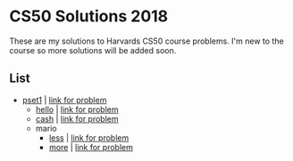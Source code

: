 CS50 Solutions 2018
======================

These are my solutions to Harvards CS50 course problems. I'm new to the course so more solutions will be added soon.

## List

- [pset1](/pset1) | [link for problem](https://docs.cs50.net/2018/x/psets/1/pset1.html)
  * [hello](/pset1/hello) | [link for problem](https://docs.cs50.net/2018/x/psets/1/hello/hello.html)
  * [cash](/pset1/cash) | [link for problem](https://docs.cs50.net/2018/x/psets/1/cash/cash.html)
  * mario
    + [less](/pset1/mario/less) | [link for problem](https://docs.cs50.net/2018/x/psets/1/mario/less/mario.html)
    + [more](/pset1/mario/more) | [link for problem](https://docs.cs50.net/2018/x/psets/1/mario/more/mario.html)